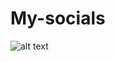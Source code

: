 # My-socials
![alt text](https://github.com/edent/SuperTinyIcons/blob/master/Telegram.svg?raw=true)
